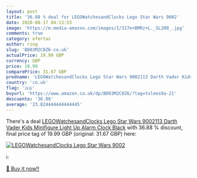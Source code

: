 ```yaml
---
layout: post
title: '36.88 % deal for LEGOWatchesandClocks Lego Star Wars 9002'
date: 2020-08-17 04:13:53
image: 'https://m.media-amazon.com/images/I/317e+BMRz+L._SL200_.jpg'
comments: true
category: ofertas
author: ring
slug: 'B003M2C0Z6-co.uk'
actualPrice: 19.99 GBP
currency: GBP
price: 19.99
comparePrice: 31.67 GBP
prodname: 'LEGOWatchesandClocks Lego Star Wars 9002113 Darth Vader Kids Minifigure Light Up Alarm Clock  Black'
country: 'co.uk'
flag: '🇬🇧'
buyurl: 'https://www.amazon.co.uk/dp/B003M2C0Z6/?tag=tolees0a-21'
descuento: '36.88'
average: '23.824444444444445'
---
```


There's a deal [LEGOWatchesandClocks Lego Star Wars 9002113 Darth Vader Kids Minifigure Light Up Alarm Clock  Black](https://www.amazon.co.uk/dp/B003M2C0Z6/?tag=tolees0a-21)  with  36.88 % discount, final price tag of  19.99 GBP (original: 31.67 GBP) here:

[![LEGOWatchesandClocks Lego Star Wars 9002](https://m.media-amazon.com/images/I/317e+BMRz+L._SL200_.jpg)](https://www.amazon.co.uk/dp/B003M2C0Z6/?tag=tolees0a-21)

ℹ️:


[🛒 Buy it now!!](https://www.amazon.co.uk/dp/B003M2C0Z6/?tag=tolees0a-21)
